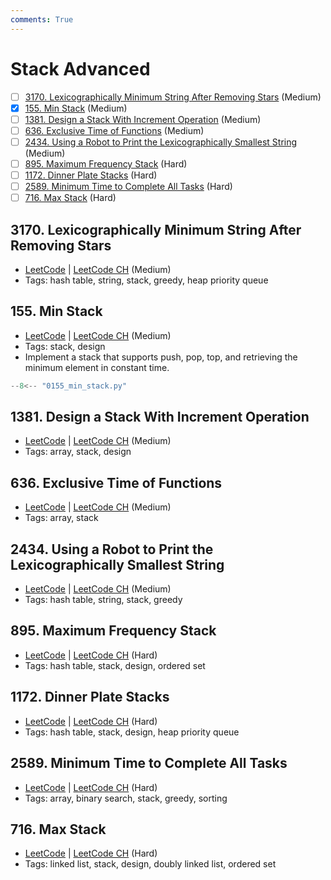 ```yaml
---
comments: True
---
```


# Stack Advanced

- [ ] [3170. Lexicographically Minimum String After Removing Stars](https://leetcode.cn/problems/lexicographically-minimum-string-after-removing-stars/) (Medium)
- [x] [155. Min Stack](https://leetcode.cn/problems/min-stack/) (Medium)
- [ ] [1381. Design a Stack With Increment Operation](https://leetcode.cn/problems/design-a-stack-with-increment-operation/) (Medium)
- [ ] [636. Exclusive Time of Functions](https://leetcode.cn/problems/exclusive-time-of-functions/) (Medium)
- [ ] [2434. Using a Robot to Print the Lexicographically Smallest String](https://leetcode.cn/problems/using-a-robot-to-print-the-lexicographically-smallest-string/) (Medium)
- [ ] [895. Maximum Frequency Stack](https://leetcode.cn/problems/maximum-frequency-stack/) (Hard)
- [ ] [1172. Dinner Plate Stacks](https://leetcode.cn/problems/dinner-plate-stacks/) (Hard)
- [ ] [2589. Minimum Time to Complete All Tasks](https://leetcode.cn/problems/minimum-time-to-complete-all-tasks/) (Hard)
- [ ] [716. Max Stack](https://leetcode.cn/problems/max-stack/) (Hard)

## 3170. Lexicographically Minimum String After Removing Stars

-   [LeetCode](https://leetcode.com/problems/lexicographically-minimum-string-after-removing-stars/) | [LeetCode CH](https://leetcode.cn/problems/lexicographically-minimum-string-after-removing-stars/) (Medium)
-   Tags: hash table, string, stack, greedy, heap priority queue

## 155. Min Stack

-   [LeetCode](https://leetcode.com/problems/min-stack/) | [LeetCode CH](https://leetcode.cn/problems/min-stack/) (Medium)
-   Tags: stack, design
-   Implement a stack that supports push, pop, top, and retrieving the minimum element in constant time.

```python title="155. Min Stack - Python Solution"
--8<-- "0155_min_stack.py"
```

## 1381. Design a Stack With Increment Operation

-   [LeetCode](https://leetcode.com/problems/design-a-stack-with-increment-operation/) | [LeetCode CH](https://leetcode.cn/problems/design-a-stack-with-increment-operation/) (Medium)
-   Tags: array, stack, design

## 636. Exclusive Time of Functions

-   [LeetCode](https://leetcode.com/problems/exclusive-time-of-functions/) | [LeetCode CH](https://leetcode.cn/problems/exclusive-time-of-functions/) (Medium)
-   Tags: array, stack

## 2434. Using a Robot to Print the Lexicographically Smallest String

-   [LeetCode](https://leetcode.com/problems/using-a-robot-to-print-the-lexicographically-smallest-string/) | [LeetCode CH](https://leetcode.cn/problems/using-a-robot-to-print-the-lexicographically-smallest-string/) (Medium)
-   Tags: hash table, string, stack, greedy

## 895. Maximum Frequency Stack

-   [LeetCode](https://leetcode.com/problems/maximum-frequency-stack/) | [LeetCode CH](https://leetcode.cn/problems/maximum-frequency-stack/) (Hard)
-   Tags: hash table, stack, design, ordered set

## 1172. Dinner Plate Stacks

-   [LeetCode](https://leetcode.com/problems/dinner-plate-stacks/) | [LeetCode CH](https://leetcode.cn/problems/dinner-plate-stacks/) (Hard)
-   Tags: hash table, stack, design, heap priority queue

## 2589. Minimum Time to Complete All Tasks

-   [LeetCode](https://leetcode.com/problems/minimum-time-to-complete-all-tasks/) | [LeetCode CH](https://leetcode.cn/problems/minimum-time-to-complete-all-tasks/) (Hard)
-   Tags: array, binary search, stack, greedy, sorting

## 716. Max Stack

-   [LeetCode](https://leetcode.com/problems/max-stack/) | [LeetCode CH](https://leetcode.cn/problems/max-stack/) (Hard)
-   Tags: linked list, stack, design, doubly linked list, ordered set
